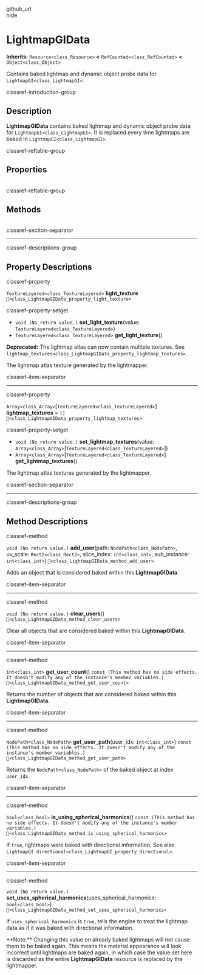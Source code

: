 github\_url  
hide

# LightmapGIData

**Inherits:** `Resource<class_Resource>` **&lt;**
`RefCounted<class_RefCounted>` **&lt;** `Object<class_Object>`

Contains baked lightmap and dynamic object probe data for
`LightmapGI<class_LightmapGI>`.

classref-introduction-group

## Description

**LightmapGIData** contains baked lightmap and dynamic object probe data
for `LightmapGI<class_LightmapGI>`. It is replaced every time lightmaps
are baked in `LightmapGI<class_LightmapGI>`.

classref-reftable-group

## Properties

<table>
<tbody>
<tr>
</tr>
<tr>
</tr>
</tbody>
</table>

classref-reftable-group

## Methods

<table>
<tbody>
<tr>
</tr>
<tr>
</tr>
<tr>
</tr>
<tr>
</tr>
<tr>
</tr>
<tr>
</tr>
</tbody>
</table>

classref-section-separator

------------------------------------------------------------------------

classref-descriptions-group

## Property Descriptions

classref-property

`TextureLayered<class_TextureLayered>` **light\_texture**
`🔗<class_LightmapGIData_property_light_texture>`

classref-property-setget

-   `void (No return value.)` **set\_light\_texture**(value:
    `TextureLayered<class_TextureLayered>`)
-   `TextureLayered<class_TextureLayered>` **get\_light\_texture**()

**Deprecated:** The lightmap atlas can now contain multiple textures.
See
`lightmap_textures<class_LightmapGIData_property_lightmap_textures>`.

The lightmap atlas texture generated by the lightmapper.

classref-item-separator

------------------------------------------------------------------------

classref-property

`Array<class_Array>`\[`TextureLayered<class_TextureLayered>`\]
**lightmap\_textures** = `[]`
`🔗<class_LightmapGIData_property_lightmap_textures>`

classref-property-setget

-   `void (No return value.)` **set\_lightmap\_textures**(value:
    `Array<class_Array>`\[`TextureLayered<class_TextureLayered>`\])
-   `Array<class_Array>`\[`TextureLayered<class_TextureLayered>`\]
    **get\_lightmap\_textures**()

The lightmap atlas textures generated by the lightmapper.

classref-section-separator

------------------------------------------------------------------------

classref-descriptions-group

## Method Descriptions

classref-method

`void (No return value.)` **add\_user**(path:
`NodePath<class_NodePath>`, uv\_scale: `Rect2<class_Rect2>`,
slice\_index: `int<class_int>`, sub\_instance: `int<class_int>`)
`🔗<class_LightmapGIData_method_add_user>`

Adds an object that is considered baked within this **LightmapGIData**.

classref-item-separator

------------------------------------------------------------------------

classref-method

`void (No return value.)` **clear\_users**()
`🔗<class_LightmapGIData_method_clear_users>`

Clear all objects that are considered baked within this
**LightmapGIData**.

classref-item-separator

------------------------------------------------------------------------

classref-method

`int<class_int>` **get\_user\_count**()
`const (This method has no side effects. It doesn't modify any of the instance's member variables.)`
`🔗<class_LightmapGIData_method_get_user_count>`

Returns the number of objects that are considered baked within this
**LightmapGIData**.

classref-item-separator

------------------------------------------------------------------------

classref-method

`NodePath<class_NodePath>` **get\_user\_path**(user\_idx:
`int<class_int>`)
`const (This method has no side effects. It doesn't modify any of the instance's member variables.)`
`🔗<class_LightmapGIData_method_get_user_path>`

Returns the `NodePath<class_NodePath>` of the baked object at index
`user_idx`.

classref-item-separator

------------------------------------------------------------------------

classref-method

`bool<class_bool>` **is\_using\_spherical\_harmonics**()
`const (This method has no side effects. It doesn't modify any of the instance's member variables.)`
`🔗<class_LightmapGIData_method_is_using_spherical_harmonics>`

If `true`, lightmaps were baked with directional information. See also
`LightmapGI.directional<class_LightmapGI_property_directional>`.

classref-item-separator

------------------------------------------------------------------------

classref-method

`void (No return value.)`
**set\_uses\_spherical\_harmonics**(uses\_spherical\_harmonics:
`bool<class_bool>`)
`🔗<class_LightmapGIData_method_set_uses_spherical_harmonics>`

If `uses_spherical_harmonics` is `true`, tells the engine to treat the
lightmap data as if it was baked with directional information.

\*\*Note:\*\* Changing this value on already baked lightmaps will not
cause them to be baked again. This means the material appearance will
look incorrect until lightmaps are baked again, in which case the value
set here is discarded as the entire **LightmapGIData** resource is
replaced by the lightmapper.
